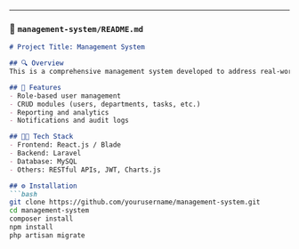 
---

### 📁 `management-system/README.md`

```markdown
# Project Title: Management System

## 🔍 Overview
This is a comprehensive management system developed to address real-world requirements.

## 🚀 Features
- Role-based user management
- CRUD modules (users, departments, tasks, etc.)
- Reporting and analytics
- Notifications and audit logs

## 🧑‍💻 Tech Stack
- Frontend: React.js / Blade
- Backend: Laravel
- Database: MySQL
- Others: RESTful APIs, JWT, Charts.js

## ⚙️ Installation
```bash
git clone https://github.com/yourusername/management-system.git
cd management-system
composer install
npm install
php artisan migrate
